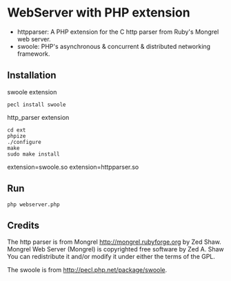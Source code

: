 WebServer with PHP extension
=== 
* httpparser: A PHP extension for the C http parser from Ruby's Mongrel web server.  
* swoole: PHP's asynchronous & concurrent & distributed networking framework.


Installation
---

swoole extension

```
pecl install swoole
```

http_parser extension
```
cd ext
phpize
./configure
make
sudo make install
```

extension=swoole.so
extension=httpparser.so

Run
---
```
php webserver.php
```

Credits
--- 

The http parser is from Mongrel http://mongrel.rubyforge.org by Zed Shaw.
Mongrel Web Server (Mongrel) is copyrighted free software by Zed A. Shaw
<zedshaw at zedshaw dot com> You can redistribute it and/or modify it under
either the terms of the GPL.

The swoole is from <http://pecl.php.net/package/swoole>.
